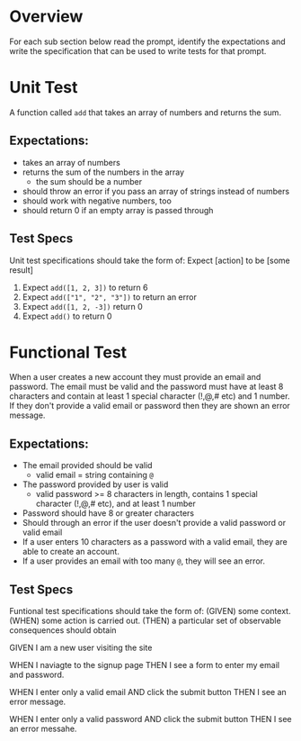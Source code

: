 # Overview

For each sub section below read the prompt, identify the expectations and write the specification that can be used to write tests for that prompt.

# Unit Test

A function called `add` that takes an array of numbers and returns the sum.

## Expectations:

- takes an array of numbers
- returns the sum of the numbers in the array
  - the sum should be a number
- should throw an error if you pass an array of strings instead of numbers
- should work with negative numbers, too
- should return 0 if an empty array is passed through

## Test Specs

Unit test specifications should take the form of: Expect [action] to be [some result]

1. Expect `add([1, 2, 3])` to return 6
2. Expect `add(["1", "2", "3"])` to return an error
3. Expect `add([1, 2, -3])` return 0
4. Expect `add()` to return 0

# Functional Test

When a user creates a new account they must provide an email and password. The email must be valid and the password must have at least 8 characters and contain at least 1 special character (!,@,# etc) and 1 number. If they don't provide a valid email or password then they are shown an error message.

## Expectations:

- The email provided should be valid
  - valid email = string containing `@`
- The password provided by user is valid
  - valid password >= 8 characters in length, contains 1 special character (!,@,# etc), and at least 1 number
- Password should have 8 or greater characters
- Should through an error if the user doesn't provide a valid password or valid email
- If a user enters 10 characters as a password with a valid email, they are able to create an account.
- If a user provides an email with too many `@`, they will see an error.

## Test Specs

Funtional test specifications should take the form of: (GIVEN) some context. (WHEN) some action is carried out. (THEN) a particular set of observable consequences should obtain

GIVEN I am a new user visiting the site

WHEN I naviagte to the signup page
THEN I see a form to enter my email and password.

WHEN I enter only a valid email AND click the submit button
THEN I see an error message.

WHEN I enter only a valid password AND click the submit button
THEN I see an error messahe.
